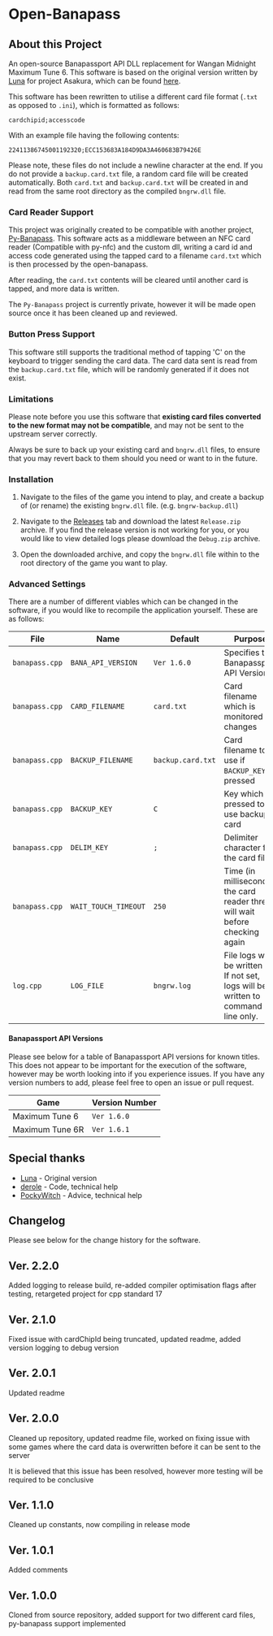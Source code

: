 # Open-Banapass

## About this Project
An open-source Banapassport API DLL replacement for Wangan Midnight Maximum Tune 6.
This software is based on the original version written by [Luna](https://github.com/ry00001) for project Asakura, which can be found [here](https://github.com/ProjectAsakura/Bayshore).

This software has been rewritten to utilise a different card file format 
(`.txt` as opposed to `.ini`), which is formatted as follows:

`cardchipid;accesscode`

With an example file having the following contents:

`22411386745001192320;ECC153683A184D9DA3A460683B79426E`

Please note, these files do not include a newline character at the end. If you do not
provide a `backup.card.txt` file, a random card file will be created automatically. 
Both `card.txt` and `backup.card.txt` will be created in and read from the same root 
directory as the compiled `bngrw.dll` file.

### Card Reader Support

This project was originally created to be compatible with another project, [Py-Banapass](https://github.com/dragapult-xyz/py-banapass). This software 
acts as a middleware between an NFC card reader (Compatible with py-nfc) and
the custom dll, writing a card id and access code generated using the tapped
card to a filename `card.txt` which is then processed by the open-banapass.

After reading, the `card.txt` contents will be cleared until another card is
tapped, and more data is written. 

The `Py-Banapass` project is currently private, however it will be made 
open source once it has been cleaned up and reviewed.

### Button Press Support

This software still supports the traditional method of tapping 'C' on the keyboard
to trigger sending the card data. The card data sent is read from the `backup.card.txt`
file, which will be randomly generated if it does not exist.

### Limitations

Please note before you use this software that **existing card files converted 
to the new format may not be compatible**, and may not be sent to the upstream 
server correctly.

Always be sure to back up your existing card and `bngrw.dll` files, to ensure
that you may revert back to them should you need or want to in the future.

### Installation

1. Navigate to the files of the game you intend to play, and create a backup of (or rename)
the existing `bngrw.dll` file. (e.g. `bngrw-backup.dll`)

2. Navigate to the [Releases](https://github.com/dragapult-xyz/open-banapass/releases/) tab and download the latest `Release.zip` archive. 
If you find the release version is not working for you, or you would like to view detailed logs please download the `Debug.zip` archive. 

3. Open the downloaded archive, and copy the `bngrw.dll` file within to the root directory of the game you want to play.

### Advanced Settings

There are a number of different viables which can be changed in the software, if
you would like to recompile the application yourself. These are as follows:

| File | Name | Default | Purpose |
| ---- | ---- | ------- | ------- | 
| `banapass.cpp` | `BANA_API_VERSION` | `Ver 1.6.0` | Specifies the Banapassport API Version |
| `banapass.cpp` | `CARD_FILENAME` | `card.txt` | Card filename which is monitored for changes |
| `banapass.cpp` | `BACKUP_FILENAME` | `backup.card.txt` | Card filename to use if `BACKUP_KEY` is pressed |
| `banapass.cpp` | `BACKUP_KEY` | `C` | Key which is pressed to use backup card |
| `banapass.cpp` | `DELIM_KEY` | `;` | Delimiter character for the card files |
| `banapass.cpp` | `WAIT_TOUCH_TIMEOUT` | `250` | Time (in milliseconds) the card reader thread will wait before checking again |
| `log.cpp` | `LOG_FILE` | `bngrw.log` | File logs will be written to. If not set, logs will be written to command line only. |

#### Banapassport API Versions

Please see below for a table of Banapassport API versions for known titles.
This does not appear to be important for the execution of the software, however
may be worth looking into if you experience issues. If you have any version
numbers to add, please feel free to open an issue or pull request.

| Game | Version Number |
| ---- | -------------- | 
| Maximum Tune 6 | `Ver 1.6.0` |
| Maximum Tune 6R | `Ver 1.6.1` |

## Special thanks
 - [Luna](https://github.com/ry00001) - Original version
 - [derole](https://derole.co.uk) - Code, technical help
 - [PockyWitch](https://github.com/EmiMidnight) - Advice, technical help

## Changelog

Please see below for the change history for the software.

## Ver. 2.2.0

Added logging to release build, re-added compiler 
optimisation flags after testing, retargeted 
project for cpp standard 17

## Ver. 2.1.0

Fixed issue with cardChipId being truncated, updated
readme, added version logging to debug version

## Ver. 2.0.1

Updated readme

## Ver. 2.0.0

Cleaned up repository, updated readme file, worked on
fixing issue with some games where the card data is 
overwritten before it can be sent to the server

It is believed that this issue has been resolved, however 
more testing will be required to be conclusive

## Ver. 1.1.0
Cleaned up constants, now compiling in release mode

## Ver. 1.0.1
Added comments

## Ver. 1.0.0
Cloned from source repository, added support for two different
card files, py-banapass support implemented

